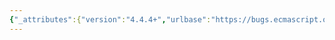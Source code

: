 ```yaml
---
{"_attributes":{"version":"4.4.4+","urlbase":"https://bugs.ecmascript.org/","maintainer":"dherman@mozilla.com"},"bug":{"bug_id":2631,"creation_ts":"2014-04-10 16:13:00 -0700","short_desc":"12.5.4.1: \"Runtime Semantics: Evaluation\" doesn't have \"Heading 4\" paragraph style","delta_ts":"2014-05-06 15:06:22 -0700","product":"Draft for 6th Edition","component":"editorial issue","version":"Rev 23: April 5, 2014 Draft","rep_platform":"All","op_sys":"All","bug_status":"RESOLVED","resolution":"FIXED","priority":"Normal","bug_severity":"enhancement","everconfirmed":true,"reporter":{"uid":"jorendorff","name":"Jason Orendorff"},"assigned_to":{"uid":"allen","name":"Allen Wirfs-Brock"},"long_desc":[{"commentid":7660,"comment_count":0,"who":{"uid":"jorendorff","name":"Jason Orendorff"},"bug_when":"2014-04-10 16:13:41 -0700","thetext":"It doesn't have its own number either, and so in the HTML version, that section isn't a section and can't be linked to. It was in rev22.\n\nI'm going to tweak the docx so that it's still linkable in rev23."},{"commentid":7661,"comment_count":1,"who":{"uid":"jorendorff","name":"Jason Orendorff"},"bug_when":"2014-04-10 16:14:01 -0700","thetext":"(That is, I'm going to tweak my local copy of the docx, to make better HTML output.)"},{"commentid":7682,"comment_count":2,"who":{"uid":"allen","name":"Allen Wirfs-Brock"},"bug_when":"2014-04-11 15:49:30 -0700","thetext":"fixed in rev24 editor's draft"},{"commentid":8152,"comment_count":3,"who":{"uid":"allen","name":"Allen Wirfs-Brock"},"bug_when":"2014-05-06 15:04:21 -0700","thetext":"fixed in rev24"},{"commentid":8153,"comment_count":4,"who":{"uid":"allen","name":"Allen Wirfs-Brock"},"bug_when":"2014-05-06 15:06:22 -0700","thetext":"fixed in rev24"}]}}
---
```

